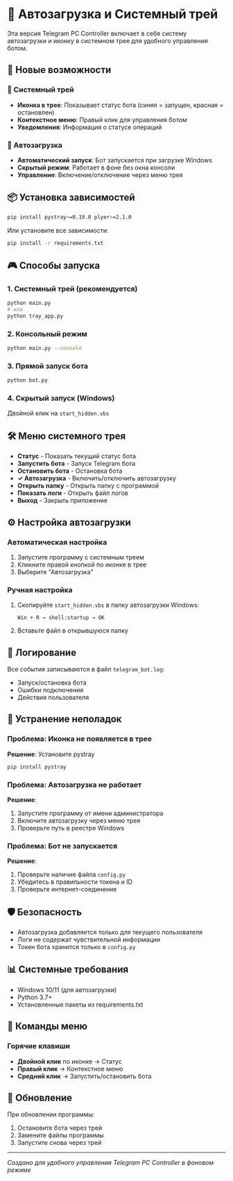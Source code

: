 # 🎯 Автозагрузка и Системный трей

Эта версия Telegram PC Controller включает в себя систему автозагрузки и иконку в системном трее для удобного управления ботом.

## 🚀 Новые возможности

### 📱 Системный трей

- **Иконка в трее**: Показывает статус бота (синяя = запущен, красная = остановлен)
- **Контекстное меню**: Правый клик для управления ботом
- **Уведомления**: Информация о статусе операций

### 🔄 Автозагрузка

- **Автоматический запуск**: Бот запускается при загрузке Windows
- **Скрытый режим**: Работает в фоне без окна консоли
- **Управление**: Включение/отключение через меню трея

## 📦 Установка зависимостей

```bash
pip install pystray>=0.19.0 plyer>=2.1.0
```

Или установите все зависимости:

```bash
pip install -r requirements.txt
```

## 🎮 Способы запуска

### 1. Системный трей (рекомендуется)

```bash
python main.py
# или
python tray_app.py
```

### 2. Консольный режим

```bash
python main.py --console
```

### 3. Прямой запуск бота

```bash
python bot.py
```

### 4. Скрытый запуск (Windows)

Двойной клик на `start_hidden.vbs`

## 🛠️ Меню системного трея

- **Статус** - Показать текущий статус бота
- **Запустить бота** - Запуск Telegram бота
- **Остановить бота** - Остановка бота
- **✓ Автозагрузка** - Включить/отключить автозагрузку
- **Открыть папку** - Открыть папку с программой
- **Показать логи** - Открыть файл логов
- **Выход** - Закрыть приложение

## ⚙️ Настройка автозагрузки

### Автоматическая настройка

1. Запустите программу с системным треем
2. Кликните правой кнопкой по иконке в трее
3. Выберите "Автозагрузка"

### Ручная настройка

1. Скопируйте `start_hidden.vbs` в папку автозагрузки Windows:

   ```
   Win + R → shell:startup → OK
   ```

2. Вставьте файл в открывшуюся папку

## 📝 Логирование

Все события записываются в файл `telegram_bot.log`:

- Запуск/остановка бота
- Ошибки подключения
- Действия пользователя

## 🔧 Устранение неполадок

### Проблема: Иконка не появляется в трее

**Решение**: Установите pystray

```bash
pip install pystray
```

### Проблема: Автозагрузка не работает

**Решение**: 

1. Запустите программу от имени администратора
2. Включите автозагрузку через меню трея
3. Проверьте путь в реестре Windows

### Проблема: Бот не запускается

**Решение**:

1. Проверьте наличие файла `config.py`
2. Убедитесь в правильности токена и ID
3. Проверьте интернет-соединение

## 🛡️ Безопасность

- Автозагрузка добавляется только для текущего пользователя
- Логи не содержат чувствительной информации
- Токен бота хранится только в `config.py`

## 📊 Системные требования

- Windows 10/11 (для автозагрузки)
- Python 3.7+
- Установленные пакеты из requirements.txt

## 🎯 Команды меню

### Горячие клавиши

- **Двойной клик** по иконке → Статус
- **Правый клик** → Контекстное меню
- **Средний клик** → Запустить/остановить бота

## 🔄 Обновление

При обновлении программы:

1. Остановите бота через трей
2. Замените файлы программы
3. Запустите снова через трей

---

*Создано для удобного управления Telegram PC Controller в фоновом режиме*
